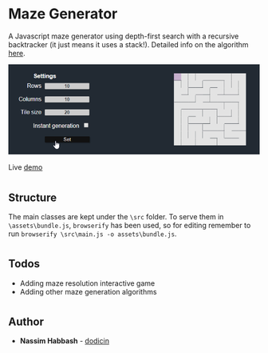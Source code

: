 # Maze Generator

A Javascript maze generator using depth-first search with a recursive backtracker (it just means it uses a stack!). Detailed info on the algorithm [here](https://en.wikipedia.org/wiki/Maze_generation_algorithm).

<p align="center">
  <img  src="example.gif">
</p>

Live [demo](https://dodicin.github.io/maze-generator)

#
## Structure
The main classes are kept under the `\src` folder.
To serve them in `\assets\bundle.js`, `browserify` has been used, so for editing remember to run `browserify \src\main.js -o assets\bundle.js`.

#
## Todos
* Adding maze resolution interactive game
* Adding other maze generation algorithms

#
## Author

* **Nassim Habbash** - [dodicin](https://github.com/dodicin)
